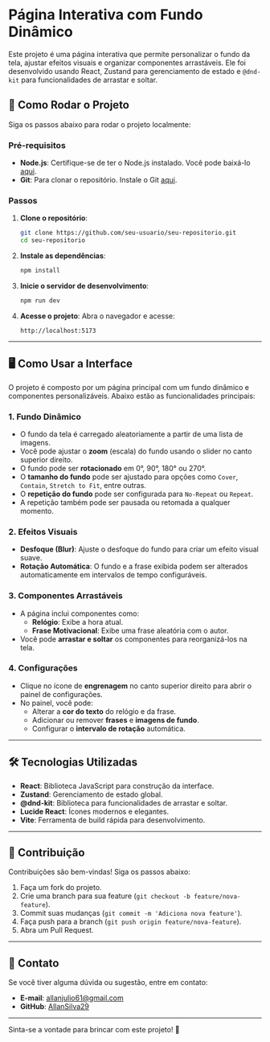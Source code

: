# Página Interativa com Fundo Dinâmico

Este projeto é uma página interativa que permite personalizar o fundo da tela, ajustar efeitos visuais e organizar componentes arrastáveis. Ele foi desenvolvido usando React, Zustand para gerenciamento de estado e `@dnd-kit` para funcionalidades de arrastar e soltar.

## 🚀 Como Rodar o Projeto

Siga os passos abaixo para rodar o projeto localmente:

### Pré-requisitos

- **Node.js**: Certifique-se de ter o Node.js instalado. Você pode baixá-lo [aqui](https://nodejs.org/).
- **Git**: Para clonar o repositório. Instale o Git [aqui](https://git-scm.com/).

### Passos

1. **Clone o repositório**:
   ```bash
   git clone https://github.com/seu-usuario/seu-repositorio.git
   cd seu-repositorio
   ```

2. **Instale as dependências**:
   ```bash
   npm install
   ```

3. **Inicie o servidor de desenvolvimento**:
   ```bash
   npm run dev
   ```

4. **Acesse o projeto**:
   Abra o navegador e acesse:
   ```
   http://localhost:5173
   ```

---

## 🖥️ Como Usar a Interface

O projeto é composto por um página principal com um fundo dinâmico e componentes personalizáveis. Abaixo estão as funcionalidades principais:

### 1. **Fundo Dinâmico**
   - O fundo da tela é carregado aleatoriamente a partir de uma lista de imagens.
   - Você pode ajustar o **zoom** (escala) do fundo usando o slider no canto superior direito.
   - O fundo pode ser **rotacionado** em 0°, 90°, 180° ou 270°.
   - O **tamanho do fundo** pode ser ajustado para opções como `Cover`, `Contain`, `Stretch to Fit`, entre outras.
   - O **repetição do fundo** pode ser configurada para `No-Repeat` ou `Repeat`.
   - A repetição também pode ser pausada ou retomada a qualquer momento.

### 2. **Efeitos Visuais**
   - **Desfoque (Blur)**: Ajuste o desfoque do fundo para criar um efeito visual suave.
   - **Rotação Automática**: O fundo e a frase exibida podem ser alterados automaticamente em intervalos de tempo configuráveis.

### 3. **Componentes Arrastáveis**
   - A página inclui componentes como:
     - **Relógio**: Exibe a hora atual.
     - **Frase Motivacional**: Exibe uma frase aleatória com o autor.
   - Você pode **arrastar e soltar** os componentes para reorganizá-los na tela.

### 4. **Configurações**
   - Clique no ícone de **engrenagem** no canto superior direito para abrir o painel de configurações.
   - No painel, você pode:
     - Alterar a **cor do texto** do relógio e da frase.
     - Adicionar ou remover **frases** e **imagens de fundo**.
     - Configurar o **intervalo de rotação** automática.

---

## 🛠️ Tecnologias Utilizadas

- **React**: Biblioteca JavaScript para construção da interface.
- **Zustand**: Gerenciamento de estado global.
- **@dnd-kit**: Biblioteca para funcionalidades de arrastar e soltar.
- **Lucide React**: Ícones modernos e elegantes.
- **Vite**: Ferramenta de build rápida para desenvolvimento.

---

## 🙌 Contribuição

Contribuições são bem-vindas! Siga os passos abaixo:

1. Faça um fork do projeto.
2. Crie uma branch para sua feature (`git checkout -b feature/nova-feature`).
3. Commit suas mudanças (`git commit -m 'Adiciona nova feature'`).
4. Faça push para a branch (`git push origin feature/nova-feature`).
5. Abra um Pull Request.

---

## 📧 Contato

Se você tiver alguma dúvida ou sugestão, entre em contato:

- **E-mail**: allanjulio61@gmail.com
- **GitHub**: [AllanSilva29](https://github.com/AllanSilva29)

---

Sinta-se a vontade para brincar com este projeto! 🚀
